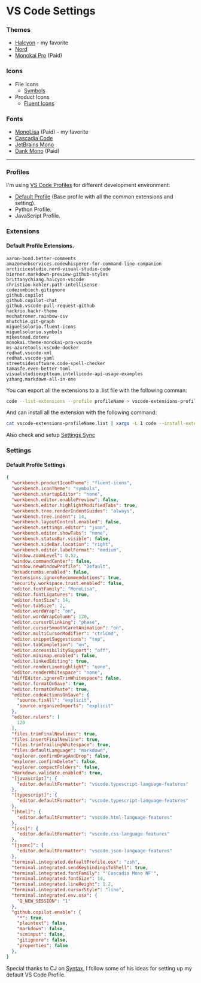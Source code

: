 # VS Code Settings

### Themes
- [Halcyon](https://marketplace.visualstudio.com/items?itemName=brittanychiang.halcyon-vscode) - my favorite
- [Nord](https://marketplace.visualstudio.com/items?itemName=arcticicestudio.nord-visual-studio-code)
- [Monokai Pro](https://marketplace.visualstudio.com/items?itemName=monokai.theme-monokai-pro-vscode) (Paid)

### Icons
- File Icons
  - [Symbols](https://marketplace.visualstudio.com/items?itemName=miguelsolorio.symbols)
- Product Icons
  - [Fluent Icons](https://marketplace.visualstudio.com/items?itemName=miguelsolorio.fluent-icons)
### Fonts
- [MonoLisa](https://www.monolisa.dev/) (Paid) - my favorite
- [Cascadia Code](https://github.com/microsoft/cascadia-code)
- [JetBrains Mono](https://www.jetbrains.com/lp/mono/)
- [Dank Mono](https://philpl.gumroad.com/l/dank-mono) (Paid)

---
### Profiles
I'm using [VS Code Profiles](https://code.visualstudio.com/docs/editor/profiles) for different development environment:
- [Default Profile](https://github.com/orue/my-vscode-settings/blob/master/vscode-extensions-default.list) (Base profile with all the common extensions and setting).
- Python Profile.
- JavaScript Profile.

### Extensions

#### Default Profile Extensions.

```
aaron-bond.better-comments
amazonwebservices.codewhisperer-for-command-line-companion
arcticicestudio.nord-visual-studio-code
bierner.markdown-preview-github-styles
brittanychiang.halcyon-vscode
christian-kohler.path-intellisense
codezombiech.gitignore
github.copilot
github.copilot-chat
github.vscode-pull-request-github
hackrio.hackr-theme
mechatroner.rainbow-csv
mhutchie.git-graph
miguelsolorio.fluent-icons
miguelsolorio.symbols
mikestead.dotenv
monokai.theme-monokai-pro-vscode
ms-azuretools.vscode-docker
redhat.vscode-xml
redhat.vscode-yaml
streetsidesoftware.code-spell-checker
tamasfe.even-better-toml
visualstudioexptteam.intellicode-api-usage-examples
yzhang.markdown-all-in-one
```
You can export all the extensions to a .list file with the following comman:
```sh
code --list-extensions --profile profileName > vscode-extensions-profileName.list
```
And can install all the extension with the following command:
```sh
cat vscode-extensions-profileName.list | xargs -L 1 code --install-extension --profile profileName
```
Also check and setup [Settings Sync](https://code.visualstudio.com/docs/editor/settings-sync)
### Settings
#### Default Profile Settings
```json
{
  "workbench.productIconTheme": "fluent-icons",
  "workbench.iconTheme": "symbols",
  "workbench.startupEditor": "none",
  "workbench.editor.enablePreview": false,
  "workbench.editor.highlightModifiedTabs": true,
  "workbench.tree.renderIndentGuides": "always",
  "workbench.tree.indent": 14,
  "workbench.layoutControl.enabled": false,
  "workbench.settings.editor": "json",
  "workbench.editor.showTabs": "none",
  "workbench.statusBar.visible": false,
  "workbench.sideBar.location": "right",
  "workbench.editor.labelFormat": "medium",
  "window.zoomLevel": 0.52,
  "window.commandCenter": false,
  "window.newWindowProfile": "Default",
  "breadcrumbs.enabled": false,
  "extensions.ignoreRecommendations": true,
  "security.workspace.trust.enabled": false,
  "editor.fontFamily": "MonoLisa",
  "editor.fontLigatures": true,
  "editor.fontSize": 14,
  "editor.tabSize": 2,
  "editor.wordWrap": "on",
  "editor.wordWrapColumn": 120,
  "editor.cursorBlinking": "phase",
  "editor.cursorSmoothCaretAnimation": "on",
  "editor.multiCursorModifier": "ctrlCmd",
  "editor.snippetSuggestions": "top",
  "editor.tabCompletion": "on",
  "editor.accessibilitySupport": "off",
  "editor.minimap.enabled": false,
  "editor.linkedEditing": true,
  "editor.renderLineHighlight": "none",
  "editor.renderWhitespace": "none",
  "diffEditor.ignoreTrimWhitespace": false,
  "editor.formatOnSave": true,
  "editor.formatOnPaste": true,
  "editor.codeActionsOnSave": {
    "source.fixAll": "explicit",
    "source.organizeImports": "explicit"
  },
  "editor.rulers": [
    120
  ],
  "files.trimFinalNewlines": true,
  "files.insertFinalNewline": true,
  "files.trimTrailingWhitespace": true,
  "files.defaultLanguage": "markdown",
  "explorer.confirmDragAndDrop": false,
  "explorer.confirmDelete": false,
  "explorer.compactFolders": false,
  "markdown.validate.enabled": true,
  "[javascript]": {
    "editor.defaultFormatter": "vscode.typescript-language-features"
  },
  "[typescript]": {
    "editor.defaultFormatter": "vscode.typescript-language-features"
  },
  "[html]": {
    "editor.defaultFormatter": "vscode.html-language-features"
  },
  "[css]": {
    "editor.defaultFormatter": "vscode.css-language-features"
  },
  "[jsonc]": {
    "editor.defaultFormatter": "vscode.json-language-features"
  },
  "terminal.integrated.defaultProfile.osx": "zsh",
  "terminal.integrated.sendKeybindingsToShell": true,
  "terminal.integrated.fontFamily": "'Cascadia Mono NF'",
  "terminal.integrated.fontSize": 14,
  "terminal.integrated.lineHeight": 1.2,
  "terminal.integrated.cursorStyle": "line",
  "terminal.integrated.env.osx": {
    "Q_NEW_SESSION": "1"
  },
  "github.copilot.enable": {
    "*": true,
    "plaintext": false,
    "markdown": false,
    "scminput": false,
    "gitignore": false,
    "properties": false
  },
}


```

Special thanks to CJ on [Syntax](https://youtu.be/GK7zLYAXdDs?si=Nx83M424yKx67fs9), I follow some of his ideas for setting up my default VS Code Profile.
